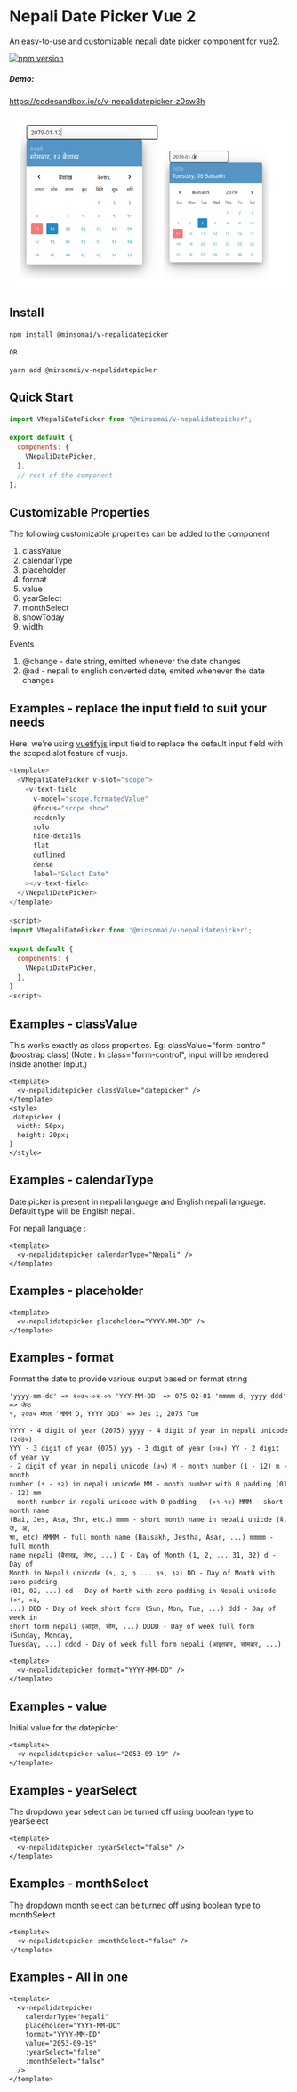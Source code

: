 # Nepali Date Picker Vue 2

An easy-to-use and customizable nepali date picker component for vue2.

[![npm version](https://badge.fury.io/js/@minsomai%2Fv-nepalidatepicker.svg)](https://badge.fury.io/js/@minsomai%2Fv-nepalidatepicker)

##### Demo:

https://codesandbox.io/s/v-nepalidatepicker-z0sw3h

![Screenshot](screenshot.png)

## Install

```shell
npm install @minsomai/v-nepalidatepicker

OR

yarn add @minsomai/v-nepalidatepicker
```

## Quick Start

```javascript
import VNepaliDatePicker from "@minsomai/v-nepalidatepicker";

export default {
  components: {
    VNepaliDatePicker,
  },
  // rest of the component
};
```

## Customizable Properties

The following customizable properties can be added to the component

1. classValue
2. calendarType
3. placeholder
4. format
5. value
6. yearSelect
7. monthSelect
8. showToday
9. width

Events

1. @change - date string, emitted whenever the date changes
2. @ad - nepali to english converted date, emited whenever the date changes

## Examples - replace the input field to suit your needs

Here, we're using [vuetifyjs](https://vuetifyjs.com/) input field to replace the default input field with the scoped slot feature of vuejs.

```javascript
<template>
  <VNepaliDatePicker v-slot="scope">
    <v-text-field
      v-model="scope.formatedValue"
      @focus="scope.show"
      readonly
      solo
      hide-details
      flat
      outlined
      dense
      label="Select Date"
    ></v-text-field>
  </VNepaliDatePicker>
</template>

<script>
import VNepaliDatePicker from '@minsomai/v-nepalidatepicker';

export default {
  components: {
    VNepaliDatePicker,
  },
}
<script>
```

## Examples - classValue

This works exactly as class properties. Eg: classValue="form-control" (boostrap class)
(Note : In class="form-control", input will be rendered inside another input.)

```vue
<template>
  <v-nepalidatepicker classValue="datepicker" />
</template>
<style>
.datepicker {
  width: 50px;
  height: 20px;
}
</style>
```

## Examples - calendarType

Date picker is present in nepali language and English nepali language.
Default type will be English nepali.

For nepali language :

```vue
<template>
  <v-nepalidatepicker calendarType="Nepali" />
</template>
```

## Examples - placeholder

```vue
<template>
  <v-nepalidatepicker placeholder="YYYY-MM-DD" />
</template>
```

## Examples - format

Format the date to provide various output based on format string

```vue
'yyyy-mm-dd' => २०७५-०२-०१ 'YYY-MM-DD' => 075-02-01 'mmmm d, yyyy ddd' => जेष्ठ
१, २०७५ मंगल 'MMM D, YYYY DDD' => Jes 1, 2075 Tue
```

```vue
YYYY - 4 digit of year (2075) yyyy - 4 digit of year in nepali unicode (२०७५)
YYY - 3 digit of year (075) yyy - 3 digit of year (०७५) YY - 2 digit of year yy
- 2 digit of year in nepali unicode (७५) M - month number (1 - 12) m - month
number (१ - १२) in nepali unicode MM - month number with 0 padding (01 - 12) mm
- month number in nepali unicode with 0 padding - (०१-१२) MMM - short month name
(Bai, Jes, Asa, Shr, etc.) mmm - short month name in nepali unicde (ब‍ै, जे, अ,
श्रा, etc) MMMM - full month name (Baisakh, Jestha, Asar, ...) mmmm - full month
name nepali (बैसाख, जेष्ठ, ...) D - Day of Month (1, 2, ... 31, 32) d - Day of
Month in Nepali unicode (१, २, ३ ... ३१, ३२) DD - Day of Month with zero padding
(01, 02, ...) dd - Day of Month with zero padding in Nepali unicode (०१, ०२,
...) DDD - Day of Week short form (Sun, Mon, Tue, ...) ddd - Day of week in
short form nepali (आइत, सोम, ...) DDDD - Day of week full form (Sunday, Monday,
Tuesday, ...) dddd - Day of week full form nepali (आइतबार, सोमबार, ...)
```

```vue
<template>
  <v-nepalidatepicker format="YYYY-MM-DD" />
</template>
```

## Examples - value

Initial value for the datepicker.

```vue
<template>
  <v-nepalidatepicker value="2053-09-19" />
</template>
```

## Examples - yearSelect

The dropdown year select can be turned off using boolean type to yearSelect

```vue
<template>
  <v-nepalidatepicker :yearSelect="false" />
</template>
```

## Examples - monthSelect

The dropdown month select can be turned off using boolean type to monthSelect

```vue
<template>
  <v-nepalidatepicker :monthSelect="false" />
</template>
```

## Examples - All in one

```vue
<template>
  <v-nepalidatepicker
    calendarType="Nepali"
    placeholder="YYYY-MM-DD"
    format="YYYY-MM-DD"
    value="2053-09-19"
    :yearSelect="false"
    :monthSelect="false"
  />
</template>
```
